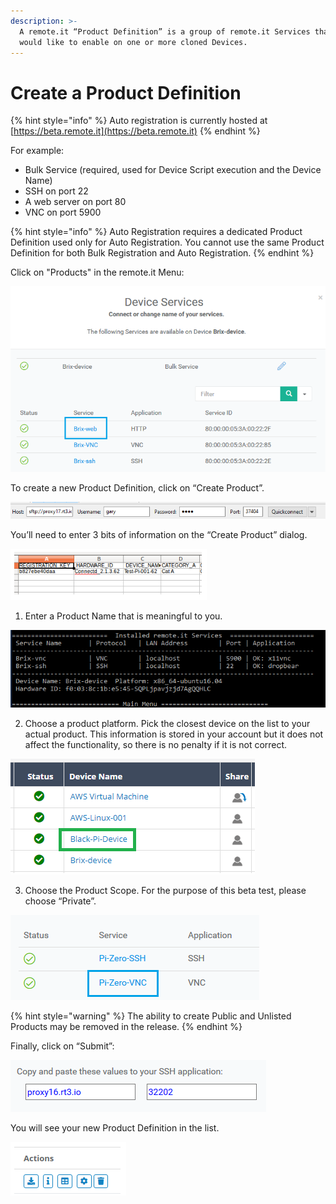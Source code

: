 ```yaml
---
description: >-
  A remote.it “Product Definition” is a group of remote.it Services that you
  would like to enable on one or more cloned Devices.
---
```


# Create a Product Definition

{% hint style="info" %}
Auto registration is currently hosted at [https://beta.remote.it](https://beta.remote.it)
{% endhint %}

For example:

* Bulk Service \(required, used for Device Script execution and the Device Name\)
* SSH on port 22
* A web server on port 80
* VNC on port 5900

{% hint style="info" %}
Auto Registration requires a dedicated Product Definition used only for Auto Registration. You cannot use the same Product Definition for both Bulk Registration and Auto Registration.
{% endhint %}

Click on "Products" in the remote.it Menu:

![](../../.gitbook/assets/image%20%28152%29.png)

To create a new Product Definition, click on “Create Product”.

![](../../.gitbook/assets/image%20%28204%29.png)

You’ll need to enter 3 bits of information on the “Create Product” dialog.

![](../../.gitbook/assets/image%20%28114%29.png)

1. Enter a Product Name that is meaningful to you.

![](../../.gitbook/assets/image%20%28395%29.png)

2. Choose a product platform.  Pick the closest device on the list to your actual product.  This information is stored in your account but it does not affect the functionality, so there is no penalty if it is not correct.

![](../../.gitbook/assets/image%20%28219%29.png)

3. Choose the Product Scope.  For the purpose of this beta test, please choose “Private”.

![](../../.gitbook/assets/image%20%28109%29.png)

{% hint style="warning" %}
The ability to create Public and Unlisted Products may be removed in the release.
{% endhint %}

Finally, click on “Submit”:

![](../../.gitbook/assets/image%20%28175%29.png)

You will see your new Product Definition in the list.

![](../../.gitbook/assets/image%20%28303%29.png)

